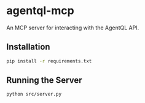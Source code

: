 # agentql-mcp

An MCP server for interacting with the AgentQL API.

## Installation

```bash
pip install -r requirements.txt
```

## Running the Server

```bash
python src/server.py
```
